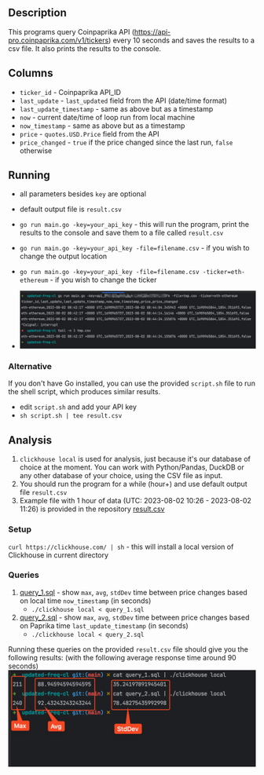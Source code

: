 ## Description
This programs query Coinpaprika API (https://api-pro.coinpaprika.com/v1/tickers) every 10 seconds
and saves the results to a csv file. It also prints the results to the console.

## Columns
* `ticker_id` - Coinpaprika API_ID
* `last_update` - `last_updated` field from the API (date/time format)
* `last_update_timestamp` - same as above but as a timestamp
* `now` - current date/time of loop run from local machine
* `now_timestamp` - same as above but as a timestamp
* `price` - `quotes.USD.Price` field from the API
* `price_changed` - `true` if the price changed since the last run, `false` otherwise

## Running
* all parameters besides `key` are optional
* default output file is `result.csv`
* `go run main.go -key=your_api_key` - this will run the program, print the results to the console and save them to a file called `result.csv`
* `go run main.go -key=your_api_key -file=filename.csv` - if you wish to change the output location
* `go run main.go -key=your_api_key -file=filename.csv -ticker=eth-ethereum` - if you wish to change the ticker

* ![Example run](media/example_run.png "example run")

### Alternative 
If you don't have Go installed, you can use the provided `script.sh` file to run the shell script, which produces similar results.
* edit `script.sh` and add your API key
* `sh script.sh | tee result.csv`

## Analysis 
1. `clickhouse local` is used for analysis, just because it's our database of choice at the moment.
You can work with Python/Pandas, DuckDB or any other database of your choice, using the CSV file as input.
2. You should run the program for a while (hour+) and use default output file `result.csv`
3. Example file with 1 hour of data (UTC: 2023-08-02 10:26 - 2023-08-02 11:26) is provided in the repository [result.csv](./result.csv)

### Setup
`curl https://clickhouse.com/ | sh` - this will install a local version of Clickhouse in current directory

### Queries
1. [query_1.sql](./query_1.sql) - show `max`, `avg`, `stdDev` time between price changes based on local time `now_timestamp` (in seconds)
   * `./clickhouse local < query_1.sql`
2. [query_2.sql](./query_2.sql) - show `max`, `avg`, `stdDev` time between price changes based on Paprika time  `last_update_timestamp` (in seconds)
   * `./clickhouse local < query_2.sql`

Running these queries on the provided `result.csv` file should give you the following results:
(with the following average response time around 90 seconds)
![Example analysis](media/example_analysis.png "example_analysis")



